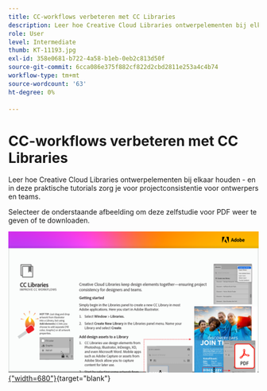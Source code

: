 ```yaml
---
title: CC-workflows verbeteren met CC Libraries
description: Leer hoe Creative Cloud Libraries ontwerpelementen bij elkaar houden - om projectconsistentie voor ontwerpers en teams te verzekeren
role: User
level: Intermediate
thumb: KT-11193.jpg
exl-id: 358e0681-b722-4a58-b1eb-0eb2c813d50f
source-git-commit: 6cca086e375f882cf822d2cbd2811e253a4c4b74
workflow-type: tm+mt
source-wordcount: '63'
ht-degree: 0%

---
```


# CC-workflows verbeteren met CC Libraries

Leer hoe Creative Cloud Libraries ontwerpelementen bij elkaar houden - en in deze praktische tutorials zorg je voor projectconsistentie voor ontwerpers en teams.

Selecteer de onderstaande afbeelding om deze zelfstudie voor PDF weer te geven of te downloaden.

[![Afbeelding van eerste pagina van zelfstudie](assets/Improveccworkflowswithcclibraries.png){&quot;width=680&quot;}](assets/ImproveCCWorkflowsCCLibraries.pdf){target="blank"}
